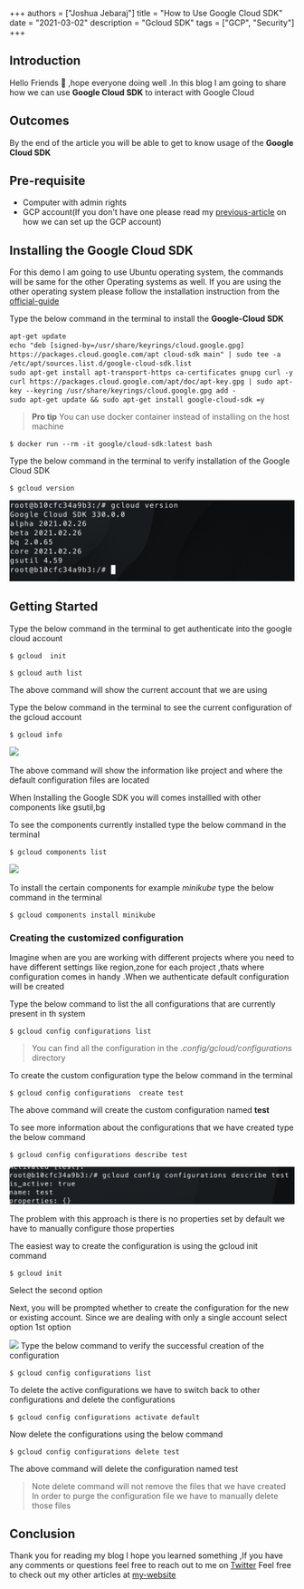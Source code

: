 +++
authors = ["Joshua Jebaraj"]
title = "How to Use Google Cloud SDK"
date = "2021-03-02"
description = "Gcloud SDK"
tags = ["GCP", "Security"]
+++


## Introduction

Hello Friends 👋  ,hope everyone doing well .In this blog I am going to share how we can use **Google Cloud SDK** to interact with Google Cloud

## Outcomes

By the end of the article you will be able to get to know  usage of the **Google Cloud SDK**

## Pre-requisite

- Computer with admin rights 
- GCP account(If you don't have one please read my [previous-article](https://www.joshuajebaraj.com/posts/gcp-1/) on how we can set up the GCP account)

## Installing the Google Cloud SDK

For this demo I am going to use Ubuntu operating system, the commands will be same for  the other Operating systems as well. If you are using the other operating system please follow the installation instruction from the [official-guide](https://cloud.google.com/sdk/docs/quickstart)

Type the below command in the terminal  to install the **Google-Cloud SDK**

```
apt-get update 
echo "deb [signed-by=/usr/share/keyrings/cloud.google.gpg] https://packages.cloud.google.com/apt cloud-sdk main" | sudo tee -a /etc/apt/sources.list.d/google-cloud-sdk.list
sudo apt-get install apt-transport-https ca-certificates gnupg curl -y
curl https://packages.cloud.google.com/apt/doc/apt-key.gpg | sudo apt-key --keyring /usr/share/keyrings/cloud.google.gpg add -
sudo apt-get update && sudo apt-get install google-cloud-sdk =y
```

> **Pro tip** You can use docker container instead of installing on the host machine
```
$ docker run --rm -it google/cloud-sdk:latest bash
```

Type the below command in the terminal to verify installation of the Google Cloud SDK
```
$ gcloud version 
```
![](2021-03-03-17-20-14.png)
## Getting Started

Type the below command in the terminal to get authenticate into the google cloud account

```
$ gcloud  init 
```

```
$ gcloud auth list
```

[](image.png)

The above command will show the current account that we are using 

Type the below command in the terminal to see the current configuration of the gcloud account

```
$ gcloud info

```
![](2021-03-03-17-36-12.png)

The above command will show the information like project and where the default configuration files are located

When Installing the Google SDK you will comes installled with other components like gsutil,bg

To see the components currently installed type the below command in the terminal

```
$ gcloud components list
```
![](2021-03-03-17-44-42.png)

To install the certain components for example *minikube* type the below command in the terminal 

```
$ gcloud components install minikube
```

### Creating the customized configuration 
Imagine when are you are working with different projects where you need to have different settings like region,zone for each project ,thats where configuration comes in handy .When we authenticate default configuration  will be created

Type the below command to list the all configurations that are currently present in th system
```
$ gcloud config configurations list
```
> You can find all the configuration in the *.config/gcloud/configurations* directory

To create the custom configuration type the below command in the terminal

```
$ gcloud config configurations  create test
```
The  above command will create the custom configuration named **test**

To see more information about the  configurations that we have created type the below command

```
$ gcloud config configurations describe test
```
![](2021-03-03-17-59-47.png)

The problem with this approach is there is no properties set by default we have to manually configure those properties 

The easiest way to create the configuration is using the gcloud init command

```
$ gcloud init
```

Select the second option 


Next, you will be prompted whether to create the configuration for the new or existing account. Since we are dealing with only a single account select option 1st option

![](imag2.pmg)
Type the below command to verify the successful creation of the configuration

```
$ gcloud config configurations list
```

To delete the active configurations we have to switch back to other configurations and delete the configurations

```
$ gcloud config configurations activate default
```

Now delete the configurations using the below command

```
$ gcloud config configurations delete test
```

The above command will delete the configuration named test

> Note delete command will not remove the files that we have created In order to purge the configuration file we have to manually delete those files
## Conclusion

Thank you for reading my blog I hope you learned something ,If you have any comments or questions feel free to reach out to me on [Twitter](https://twitter.com/joshva_jebaraj) Feel free to check out my other articles at [my-website](https://www.joshuajebaraj.com/posts/)
